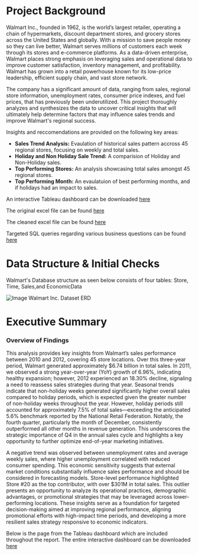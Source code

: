 # Project Background
Walmart Inc., founded in 1962, is the world’s largest retailer, operating a chain of hypermarkets, discount department stores, and grocery stores across the United States and globally. With a mission to save people money so they can live better, Walmart serves millions of customers each week through its stores and e-commerce platforms. As a data-driven enterprise, Walmart places strong emphasis on leveraging sales and operational data to improve customer satisfaction, inventory management, and profitability. Walmart has grown into a retail powerhouse known for its low-price leadership, efficient supply chain, and vast store network. 

The company has a significant amount of data, ranging from sales, regional store information, unemployment rates, consumer price indexes, and fuel prices, that has previously been underutilized. This project thoroughly analyzes and synthesizes the data to uncover critical insights that will ultimately help determine factors that may influence sales trends and improve Walmart's regional success. 

Insights and reccomendations are provided on the following key areas: 
- **Sales Trend Analysis:**  Evaulation of historical sales pattern accross 45 regional stores, focusing on weekly and total sales.
- **Holiday and Non Holiday Sale Trend:** A comparision of Holiday and Non-Holiday sales.
- **Top Performing Stores:** An analysis showcasing total sales amongst 45 regional stores.
- **Top Performing Month:** An evaulatuion of best performing months, and if holidays had an impact to sales. 

An interactive Tableau dashboard can be downloaded [here](https://public.tableau.com/shared/KXMBGGMHZ?:display_count=n&:origin=viz_share_link)

The original excel file can be found [here](https://www.kaggle.com/datasets/mikhail1681/walmart-sales/data)

The cleaned excel file can be found [here](https://github.com/DanielZ08/WalmartSalesAnalysis/blob/main/Walmart_Sales.xlsx)

Targeted SQL queries regarding various business questions can be found [here](https://github.com/DanielZ08/WalmartSalesAnalysis/blob/main/SQLWalmart.sql)

# Data Structure & Initial Checks 
Walmart's Database structure as seen below consists of four tables: Store, Time, Sales,and EconomicData 

![Image](https://github.com/user-attachments/assets/75233d92-97ce-4be0-81e1-41c13881ddeb)
Walmart Inc. Dataset ERD

# Executive Summary

### Overview of Findings
This analysis provides key insights from Walmart’s sales performance between 2010 and 2012, covering 45 store locations. Over this three-year period, Walmart generated approximately $6.74 billion in total sales. In 2011, we observed a strong year-over-year (YoY) growth of 6.96%, indicating healthy expansion; however, 2012 experienced an 18.30% decline, signaling a need to reassess sales strategies during that year. Seasonal trends indicate that non-holiday weeks generated significantly higher overall sales compared to holiday periods, which is expected given the greater number of non-holiday weeks throughout the year. However, holiday periods still accounted for approximately 7.5% of total sales—exceeding the anticipated 5.6% benchmark reported by the National Retail Federation. Notably, the fourth quarter, particularly the month of December, consistently outperformed all other months in revenue generation. This underscores the strategic importance of Q4 in the annual sales cycle and highlights a key opportunity to further optimize end-of-year marketing initiatives. 

A negative trend was observed between unemployment rates and average weekly sales, where higher unemployment correlated with reduced consumer spending. This economic sensitivity suggests that external market conditions substantially influence sales performance and should be considered in forecasting models. Store-level performance highlighted Store #20 as the top contributor, with over $301M in total sales. This outlier presents an opportunity to analyze its operational practices, demographic advantages, or promotional strategies that may be leveraged across lower-performing locations. These insights serve as a foundation for targeted decision-making aimed at improving regional performance, aligning promotional efforts with high-impact time periods, and developing a more resilient sales strategy responsive to economic indicators.

Below is the page from the Tableau dashboard which are included throughout the report. The entire interactive dashboard can be downloaded [here](https://public.tableau.com/shared/KXMBGGMHZ?:display_count=n&:origin=viz_share_link)
